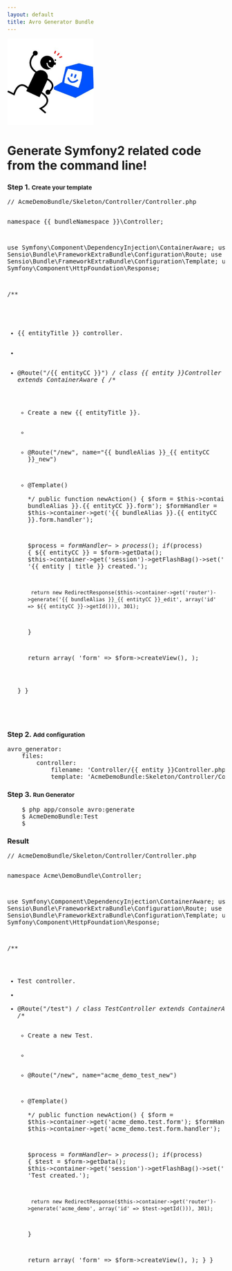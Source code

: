 ```yaml
---
layout: default
title: Avro Generator Bundle
---
```

<img class="pull-right" src="assets/images/happy_programmer.jpg" width="200px">
<div class="well">
    <h1>Generate Symfony2 related code from the command line!</h1>
</div>
<div class="page-header">
    <h3>Step 1. <small>Create your template</small></h3>
</div>
<pre class="prettify lang-php">
// AcmeDemoBundle/Skeleton/Controller/Controller.php

namespace {{ bundleNamespace }}\Controller;

use Symfony\Component\DependencyInjection\ContainerAware;
use Sensio\Bundle\FrameworkExtraBundle\Configuration\Route;
use Sensio\Bundle\FrameworkExtraBundle\Configuration\Template;
use Symfony\Component\HttpFoundation\Response;

/**
 * {{ entityTitle }} controller.
 *
 * @Route("/{{ entityCC }}")
 */
class {{ entity }}Controller extends ContainerAware
{
    /**
     * Create a new {{ entityTitle }}.
     *
     * @Route("/new", name="{{ bundleAlias }}_{{ entityCC }}_new")
     * @Template()     
     */
    public function newAction()
    {
        $form = $this->container->get('{{ bundleAlias }}.{{ entityCC }}.form');
        $formHandler = $this->container->get('{{ bundleAlias }}.{{ entityCC }}.form.handler');

        $process = $formHandler->process();
        if ($process) {
            ${{ entityCC }} = $form->getData();
            $this->container->get('session')->getFlashBag()->set('success', '{{ entity | title }} created.');

            return new RedirectResponse($this->container->get('router')->generate('{{ bundleAlias }}_{{ entityCC }}_edit', array('id' => ${{ entityCC }}->getId())), 301);
        }

        return array(
            'form' => $form->createView(),
        );

    }
}
</pre>
<div class="page-header">
    <h3>Step 2. <small>Add configuration</small></h3> 
</div>
<pre class="prettify lang-yaml">
avro_generator:
    files:
        controller: 
            filename: 'Controller/{{ entity }}Controller.php'
            template: 'AcmeDemoBundle:Skeleton/Controller/Controller.php' 
</pre>
<div class="page-header">
    <h3>Step 3. <small>Run Generator</small></h3> 
</div>
<pre class="prettyprint lang-bsh">
    $ php app/console avro:generate
    $ AcmeDemoBundle:Test
    $ <enter>
</pre>
<div class="page-header">
    <h3>Result</h3>
</div>
<pre class="prettify lang-php">
// AcmeDemoBundle/Skeleton/Controller/Controller.php

namespace Acme\DemoBundle\Controller;

use Symfony\Component\DependencyInjection\ContainerAware;
use Sensio\Bundle\FrameworkExtraBundle\Configuration\Route;
use Sensio\Bundle\FrameworkExtraBundle\Configuration\Template;
use Symfony\Component\HttpFoundation\Response;

/**
 * Test controller.
 *
 * @Route("/test")
 */
class TestController extends ContainerAware
{
    /**
     * Create a new Test.
     *
     * @Route("/new", name="acme_demo_test_new")
     * @Template()     
     */
    public function newAction()
    {
        $form = $this->container->get('acme_demo.test.form');
        $formHandler = $this->container->get('acme_demo.test.form.handler');

        $process = $formHandler->process();
        if ($process) {
            $test = $form->getData();
            $this->container->get('session')->getFlashBag()->set('success', 'Test created.');

            return new RedirectResponse($this->container->get('router')->generate('acme_demo', array('id' => $test->getId())), 301);
        }

        return array(
            'form' => $form->createView(),
        );
    }
}
</pre>

